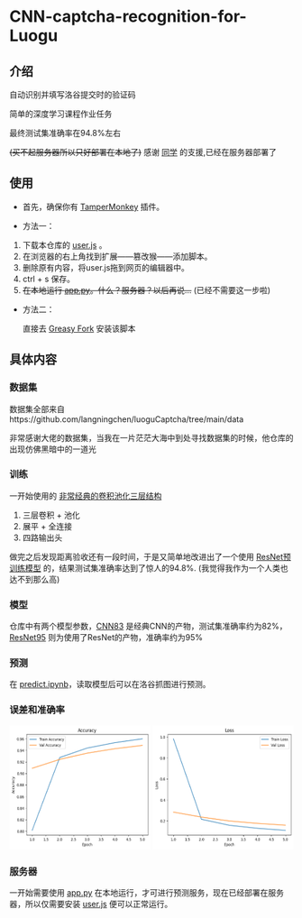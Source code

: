 # CNN-captcha-recognition-for-Luogu



## 介绍

自动识别并填写洛谷提交时的验证码

简单的深度学习课程作业任务

最终测试集准确率在94.8%左右

~~(买不起服务器所以只好部署在本地了)~~
感谢 [同学](https://github.com/Hanserneko) 的支援,已经在服务器部署了

## 使用

- 首先，确保你有 [TamperMonkey](https://www.tampermonkey.net/) 插件。
  
- 方法一：
1. 下载本仓库的 [user.js](./user.js) 。
2. 在浏览器的右上角找到扩展——篡改猴——添加脚本。
3. 删除原有内容，将user.js拖到网页的编辑器中。
4. ctrl + s 保存。
5. ~~在本地运行 [app.py](./app.py)。什么？服务器？以后再说...~~
   (已经不需要这一步啦)
   
- 方法二：
  
  直接去 [Greasy Fork](https://greasyfork.org/zh-CN/scripts/539208-%E6%B4%9B%E8%B0%B7%E9%AA%8C%E8%AF%81%E7%A0%81%E8%87%AA%E5%8A%A8%E8%AF%86%E5%88%AB%E5%B9%B6%E5%A1%AB%E5%86%99) 安装该脚本


## 具体内容

### 数据集
数据集全部来自https://github.com/langningchen/luoguCaptcha/tree/main/data

非常感谢大佬的数据集，当我在一片茫茫大海中到处寻找数据集的时候，他仓库的出现仿佛黑暗中的一道光

### 训练

一开始使用的 [非常经典的卷积池化三层结构](./CNNtrain.ipynb)

  1. 三层卷积 + 池化
  2. 展平 + 全连接
  3. 四路输出头

做完之后发现距离验收还有一段时间，于是又简单地改进出了一个使用 [ResNet预训练模型](./RN_train.ipynb) 的，结果测试集准确率达到了惊人的94.8%.
(我觉得我作为一个人类也达不到那么高)

### 模型
仓库中有两个模型参数，[CNN83](CNN83.pth) 是经典CNN的产物，测试集准确率约为82%，[ResNet95](ResNet95.pth) 则为使用了ResNet的产物，准确率约为95%

### 预测

在 [predict.ipynb](predict.ipynb)，读取模型后可以在洛谷抓图进行预测。


### 误差和准确率

<img src="./plt/acc.png" width="250" height="220">
<img src="./plt/loss.png" width="250" height="220">

### 服务器

一开始需要使用 [app.py](app.py) 在本地运行，才可进行预测服务，现在已经部署在服务器，所以仅需要安装 [user.js](user.js) 便可以正常运行。